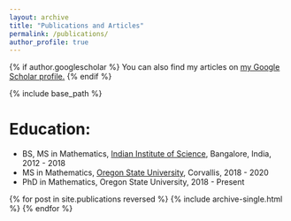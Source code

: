 ```yaml
---
layout: archive
title: "Publications and Articles"
permalink: /publications/
author_profile: true
---
```


{% if author.googlescholar %}
  You can also find my articles on <u><a href="{{author.googlescholar}}">my Google Scholar profile</a>.</u>
{% endif %}

{% include base_path %}

Education:
======
* BS, MS in Mathematics, [Indian Institute of Science](http://www.math.iisc.ac.in), Bangalore, India, 2012 - 2018
* MS in Mathematics, [Oregon State University](https://math.oregonstate.edu), Corvallis, 2018 - 2020
* PhD in Mathematics, Oregon State University, 2018 - Present

{% for post in site.publications reversed %}
  {% include archive-single.html %}
{% endfor %}

